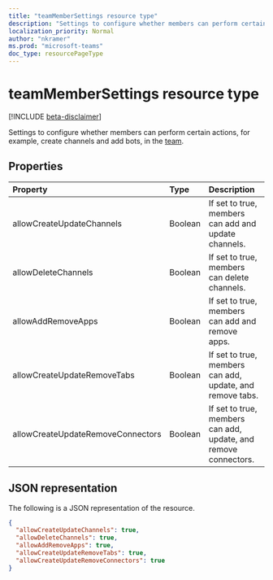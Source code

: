 ```yaml
---
title: "teamMemberSettings resource type"
description: "Settings to configure whether members can perform certain actions, for example, create channels and add bots, in the team."
localization_priority: Normal
author: "nkramer"
ms.prod: "microsoft-teams"
doc_type: resourcePageType
---
```


# teamMemberSettings resource type

[!INCLUDE [beta-disclaimer](../../includes/beta-disclaimer.md)]

Settings to configure whether members can perform certain actions, for example, create channels and add bots, in the [team](team.md).

## Properties
| Property	   | Type	|Description|
|:---------------|:--------|:----------|
|allowCreateUpdateChannels|Boolean|If set to true, members can add and update channels.|
|allowDeleteChannels|Boolean|If set to true, members can delete channels.|
|allowAddRemoveApps|Boolean|If set to true, members can add and remove apps.|
|allowCreateUpdateRemoveTabs|Boolean|If set to true, members can add, update, and remove tabs. |
|allowCreateUpdateRemoveConnectors|Boolean|If set to true, members can add, update, and remove connectors.|

## JSON representation

The following is a JSON representation of the resource.

<!-- {
  "blockType": "resource",
  "@odata.type": "microsoft.graph.teamMemberSettings"
}-->

```json
{
  "allowCreateUpdateChannels": true,
  "allowDeleteChannels": true,
  "allowAddRemoveApps": true,
  "allowCreateUpdateRemoveTabs": true,
  "allowCreateUpdateRemoveConnectors": true
}
```

<!-- uuid: 8fcb5dbc-d5aa-4681-8e31-b001d5168d79
2015-10-25 14:57:30 UTC -->
<!--
{
  "type": "#page.annotation",
  "description": "team's memberSettings resource",
  "keywords": "",
  "section": "documentation",
  "tocPath": "",
  "suppressions": [
    "Error: /api-reference/beta/resources/teammembersettings.md:\r\n      Exception processing links.\r\n    System.ArgumentException: Link Definition was null. Link text: !INCLUDE [beta-disclaimer](../../includes/beta-disclaimer.md)\r\n      at ApiDoctor.Validation.DocFile.get_LinkDestinations()\r\n      at ApiDoctor.Validation.DocSet.ValidateLinks(Boolean includeWarnings, String[] relativePathForFiles, IssueLogger issues, Boolean requireFilenameCaseMatch, Boolean printOrphanedFiles)"
  ]
}
-->
